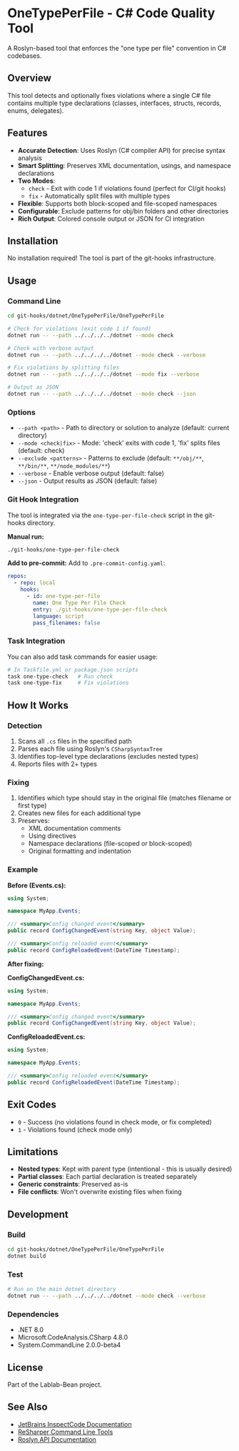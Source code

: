 # OneTypePerFile - C# Code Quality Tool

A Roslyn-based tool that enforces the "one type per file" convention in C# codebases.

## Overview

This tool detects and optionally fixes violations where a single C# file contains multiple type declarations (classes, interfaces, structs, records, enums, delegates).

## Features

- **Accurate Detection**: Uses Roslyn (C# compiler API) for precise syntax analysis
- **Smart Splitting**: Preserves XML documentation, usings, and namespace declarations
- **Two Modes**:
  - `check` - Exit with code 1 if violations found (perfect for CI/git hooks)
  - `fix` - Automatically split files with multiple types
- **Flexible**: Supports both block-scoped and file-scoped namespaces
- **Configurable**: Exclude patterns for obj/bin folders and other directories
- **Rich Output**: Colored console output or JSON for CI integration

## Installation

No installation required! The tool is part of the git-hooks infrastructure.

## Usage

### Command Line

```bash
cd git-hooks/dotnet/OneTypePerFile/OneTypePerFile

# Check for violations (exit code 1 if found)
dotnet run -- --path ../../../../dotnet --mode check

# Check with verbose output
dotnet run -- --path ../../../../dotnet --mode check --verbose

# Fix violations by splitting files
dotnet run -- --path ../../../../dotnet --mode fix --verbose

# Output as JSON
dotnet run -- --path ../../../../dotnet --mode check --json
```

### Options

- `--path <path>` - Path to directory or solution to analyze (default: current directory)
- `--mode <check|fix>` - Mode: 'check' exits with code 1, 'fix' splits files (default: check)
- `--exclude <patterns>` - Patterns to exclude (default: `**/obj/**`, `**/bin/**`, `**/node_modules/**`)
- `--verbose` - Enable verbose output (default: false)
- `--json` - Output results as JSON (default: false)

### Git Hook Integration

The tool is integrated via the `one-type-per-file-check` script in the git-hooks directory.

**Manual run:**

```bash
./git-hooks/one-type-per-file-check
```

**Add to pre-commit:**
Add to `.pre-commit-config.yaml`:

```yaml
repos:
  - repo: local
    hooks:
      - id: one-type-per-file
        name: One Type Per File Check
        entry: ./git-hooks/one-type-per-file-check
        language: script
        pass_filenames: false
```

### Task Integration

You can also add task commands for easier usage:

```bash
# In Taskfile.yml or package.json scripts
task one-type-check   # Run check
task one-type-fix     # Fix violations
```

## How It Works

### Detection

1. Scans all `.cs` files in the specified path
2. Parses each file using Roslyn's `CSharpSyntaxTree`
3. Identifies top-level type declarations (excludes nested types)
4. Reports files with 2+ types

### Fixing

1. Identifies which type should stay in the original file (matches filename or first type)
2. Creates new files for each additional type
3. Preserves:
   - XML documentation comments
   - Using directives
   - Namespace declarations (file-scoped or block-scoped)
   - Original formatting and indentation

### Example

**Before (Events.cs):**

```csharp
using System;

namespace MyApp.Events;

/// <summary>Config changed event</summary>
public record ConfigChangedEvent(string Key, object Value);

/// <summary>Config reloaded event</summary>
public record ConfigReloadedEvent(DateTime Timestamp);
```

**After fixing:**

**ConfigChangedEvent.cs:**

```csharp
using System;

namespace MyApp.Events;

/// <summary>Config changed event</summary>
public record ConfigChangedEvent(string Key, object Value);
```

**ConfigReloadedEvent.cs:**

```csharp
using System;

namespace MyApp.Events;

/// <summary>Config reloaded event</summary>
public record ConfigReloadedEvent(DateTime Timestamp);
```

## Exit Codes

- `0` - Success (no violations found in check mode, or fix completed)
- `1` - Violations found (check mode only)

## Limitations

- **Nested types**: Kept with parent type (intentional - this is usually desired)
- **Partial classes**: Each partial declaration is treated separately
- **Generic constraints**: Preserved as-is
- **File conflicts**: Won't overwrite existing files when fixing

## Development

### Build

```bash
cd git-hooks/dotnet/OneTypePerFile/OneTypePerFile
dotnet build
```

### Test

```bash
# Run on the main dotnet directory
dotnet run -- --path ../../../../dotnet --mode check --verbose
```

### Dependencies

- .NET 8.0
- Microsoft.CodeAnalysis.CSharp 4.8.0
- System.CommandLine 2.0.0-beta4

## License

Part of the Lablab-Bean project.

## See Also

- [JetBrains InspectCode Documentation](https://www.jetbrains.com/help/resharper/InspectCode.html)
- [ReSharper Command Line Tools](https://www.jetbrains.com/help/resharper/ReSharper_Command_Line_Tools.html)
- [Roslyn API Documentation](https://learn.microsoft.com/en-us/dotnet/csharp/roslyn-sdk/)
